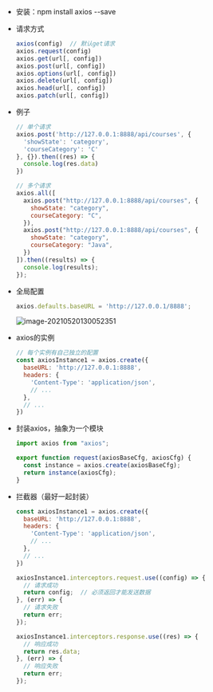 - 安装：npm install axios --save

- 请求方式

  ```javascript
  axios(config)  // 默认get请求
  axios.request(config)
  axios.get(url[, config])
  axios.post(url[, config])
  axios.options(url[, config])
  axios.delete(url[, config])
  axios.head(url[, config])
  axios.patch(url[, config])
  ```

- 例子

  ```javascript
  // 单个请求
  axios.post('http://127.0.0.1:8888/api/courses', {
    'showState': 'category',
    'courseCategory': 'C'
  }, {}).then((res) => {
    console.log(res.data)
  })
  
  // 多个请求
  axios.all([
    axios.post("http://127.0.0.1:8888/api/courses", {
      showState: "category",
      courseCategory: "C",
    }),
    axios.post("http://127.0.0.1:8888/api/courses", {
      showState: "category",
      courseCategory: "Java",
    })
  ]).then((results) => {
    console.log(results);
  });
  ```

- 全局配置

  ```javascript
  axios.defaults.baseURL = 'http://127.0.0.1/8888';
  ```

  ![image-20210520130052351](/Users/dream/Desktop/StudyData/前端相关/img/axios-常见配置.png)

- axios的实例

  ```javascript
  // 每个实例有自己独立的配置
  const axiosInstance1 = axios.create({
    baseURL: 'http://127.0.0.1:8888',
    headers: {
      'Content-Type': 'application/json',
      // ...
    },
    // ...
  })
  ```

- 封装axios，抽象为一个模块

  ```javascript
  import axios from "axios";
  
  export function request(axiosBaseCfg, axiosCfg) {
    const instance = axios.create(axiosBaseCfg);
    return instance(axiosCfg);
  }
  ```

- 拦截器（最好一起封装）

  ```javascript
  const axiosInstance1 = axios.create({
    baseURL: 'http://127.0.0.1:8888',
    headers: {
      'Content-Type': 'application/json',
      // ...
    },
    // ...
  })
  
  axiosInstance1.interceptors.request.use((config) => {
    // 请求成功
    return config;  // 必须返回才能发送数据
  }, (err) => {
    // 请求失败
    return err;
  });
  
  axiosInstance1.interceptors.response.use((res) => {
    // 响应成功
    return res.data;
  }, (err) => {
    // 响应失败
    return err;
  });
  ```

  